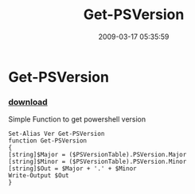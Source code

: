 ﻿---
pid:            959
parent:         0
children:       
poster:         Powershell Jedi
title:          Get-PSVersion
date:           2009-03-17 05:35:59
description:    Simple Function to get powershell version
format:         posh
---

# Get-PSVersion

### [download](959.ps1)  

Simple Function to get powershell version

```posh
Set-Alias Ver Get-PSVersion
function Get-PSVersion
{
[string]$Major = ($PSVersionTable).PSVersion.Major
[string]$Minor = ($PSVersionTable).PSVersion.Minor
[string]$Out = $Major + '.' + $Minor
Write-Output $Out
}
```
